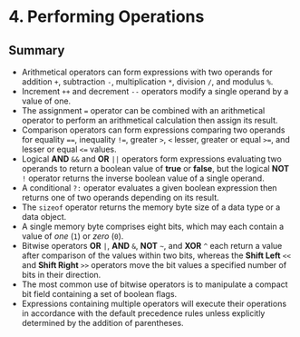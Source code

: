 # 4. Performing Operations

## Summary
- Arithmetical operators can form expressions with two operands for addition `+`, subtraction `-`, multiplication `*`, division `/`, and modulus `%`.
- Increment `++` and decrement `--` operators modify a single operand by a value of one.
- The assignment `=` operator can be combined with an arithmetical operator to perform an arithmetical calculation then assign its result.
- Comparison operators can form expressions comparing two operands for equality `==`, inequality `!=`, greater `>`, `<` lesser, greater or equal `>=`, and lesser or equal `<=` values.
- Logical **AND** `&&` and **OR** `||` operators form expressions evaluating two operands to return a boolean value of **true** or **false**, but the logical **NOT** `!` operator returns the inverse boolean value of a single operand.
- A conditional `?:` operator evaluates a given boolean expression then returns one of two operands depending on its result.
- The `sizeof` operator returns the memory byte size of a data type or a data object.
- A single memory byte comprises eight bits, which may each contain a value of *one* (`1`) or *zero* (`0`).
- Bitwise operators **OR** `|`, **AND** `&`, **NOT** `~`, and **XOR** `^` each return a value after comparison of the values within two bits, whereas the **Shift Left** `<<` and **Shift Right** `>>` operators move the bit values a specified number of bits in their direction.
- The most common use of bitwise operators is to manipulate a compact bit field containing a set of boolean flags.
- Expressions containing multiple operators will execute their operations in accordance with the default precedence rules unless explicitly determined by the addition of parentheses.